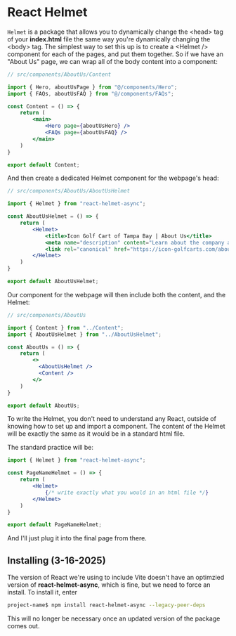 # React Helmet

`Helmet` is a package that allows you to dynamically change the \<head> tag of your **index.html** file the same way you're dynamically changing the \<body> tag. The simplest way to set this up is to create a \<Helmet /> component for each of the pages, and put them together. So if we have an "About Us" page, we can wrap all of the body content into a component:

```jsx
// src/components/AboutUs/Content

import { Hero, aboutUsPage } from "@/components/Hero";
import { FAQs, aboutUsFAQ } from "@/components/FAQs";

const Content = () => {
    return (
        <main>
            <Hero page={aboutUsHero} />
            <FAQs page={aboutUsFAQ} />
        </main>
    )
}

export default Content;
```

And then create a dedicated Helmet component for the webpage's head:

```jsx
// src/components/AboutUs/AboutUsHelmet

import { Helmet } from "react-helmet-async";

const AboutUsHelmet = () => {
    return (
        <Helmet>
            <title>Icon Golf Cart of Tampa Bay | About Us</title>
            <meta name="description" content="Learn about the company and so on and on etc" />
            <link rel="canonical" href="https://icon-golfcarts.com/about-us" />
        </Helmet>
    )
}

export default AboutUsHelmet;
```

Our component for the webpage will then include both the content, and the Helmet:

```jsx
// src/components/AboutUs

import { Content } from "../Content";
import { AboutUsHelmet } from "../AboutUsHelmet";

const AboutUs = () => {
    return (
        <>
          <AboutUsHelmet />
          <Content />
        </>
    )
}

export default AboutUs;
```

To write the Helmet, you don't need to understand any React, outside of knowing how to set up and import a component. The content of the Helmet will be exactly the same as it would be in a standard html file.

The standard practice will be:

```jsx
import { Helmet } from "react-helmet-async";

const PageNameHelmet = () => {
    return (
        <Helmet>
            {/* write exactly what you would in an html file */}
        </Helmet>
    )
}

export default PageNameHelmet;
```

And I'll just plug it into the final page from there.

## Installing (3-16-2025)

The version of React we're using to include Vite doesn't have an optimzied version of **react-helmet-async**, which is fine, but we need to force an install. To install it, enter

```bash
project-name$ npm install react-helmet-async --legacy-peer-deps
```

This will no longer be necessary once an updated version of the package comes out.
